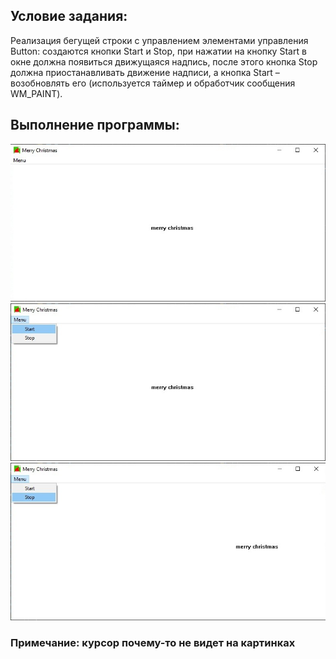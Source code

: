 ## Условие задания:
Реализация бегущей строки с управлением элементами управления Button: создаются кнопки Start и Stop, при нажатии на кнопку Start в окне
должна появиться движущаяся надпись, после этого кнопка Stop должна приостанавливать движение надписи, а кнопка Start – возобновлять его
(используется таймер и обработчик сообщения WM_PAINT).

## Выполнение программы:

![Screenshot](Picture1.jpg)
![Screenshot](Picture2.jpg)
![Screenshot](Picture3.jpg)

### Примечание: курсор почему-то не видет на картинках 
